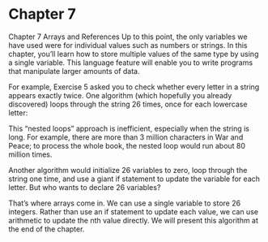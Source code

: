 # Chapter 7

Chapter 7  Arrays and References
Up to this point, the only variables we have used were for individual values such as numbers or strings. In this chapter, you’ll learn how to store multiple values of the same type by using a single variable. This language feature will enable you to write programs that manipulate larger amounts of data.

For example, Exercise 5 asked you to check whether every letter in a string appears exactly twice. One algorithm (which hopefully you already discovered) loops through the string 26 times, once for each lowercase letter:

This “nested loops” approach is inefficient, especially when the string is long. For example, there are more than 3 million characters in War and Peace; to process the whole book, the nested loop would run about 80 million times.

Another algorithm would initialize 26 variables to zero, loop through the string one time, and use a giant if statement to update the variable for each letter. But who wants to declare 26 variables?

That’s where arrays come in. We can use a single variable to store 26 integers. Rather than use an if statement to update each value, we can use arithmetic to update the nth value directly. We will present this algorithm at the end of the chapter.
